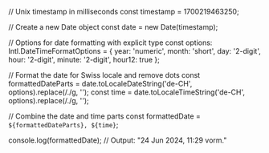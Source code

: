 // Unix timestamp in milliseconds
const timestamp = 1700219463250;

// Create a new Date object
const date = new Date(timestamp);

// Options for date formatting with explicit type
const options: Intl.DateTimeFormatOptions = {
  year: 'numeric',
  month: 'short',
  day: '2-digit',
  hour: '2-digit',
  minute: '2-digit',
  hour12: true
};

// Format the date for Swiss locale and remove dots
const formattedDateParts = date.toLocaleDateString('de-CH', options).replace(/\./g, '');
const time = date.toLocaleTimeString('de-CH', options).replace(/\./g, '');

// Combine the date and time parts
const formattedDate = `${formattedDateParts}, ${time}`;

console.log(formattedDate); // Output: "24 Jun 2024, 11:29 vorm."
